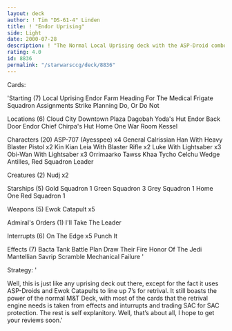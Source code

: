```yaml
---
layout: deck
author: ! Tim "DS-61-4" Linden
title: ! "Endor Uprising"
side: Light
date: 2000-07-28
description: ! "The Normal Local Uprising deck with the ASP-Droid combo thrown in for mega retrival"
rating: 4.0
id: 8836
permalink: "/starwarsccg/deck/8836"
---
```

Cards: 

'Starting (7)
Local Uprising
Endor
Farm
Heading For The Medical Frigate
Squadron Assignments
Strike Planning
Do, Or Do Not

Locations (6)
Cloud City Downtown Plaza
Dagobah Yoda's Hut
Endor Back Door
Endor Chief Chirpa's Hut
Home One War Room
Kessel

Characters (20)
ASP-707 (Ayesspee) x4
General Calrissian
Han With Heavy Blaster Pistol x2
Kin Kian
Leia With Blaster Rifle x2
Luke With Lightsaber x3
Obi-Wan With Lightsaber x3
Orrimaarko
Tawss Khaa
Tycho Celchu
Wedge Antilles, Red Squadron Leader

Creatures (2)
Nudj x2

Starships (5)
Gold Squadron 1
Green Squadron 3
Grey Squadron 1
Home One
Red Squadron 1

Weapons (5)
Ewok Catapult x5

Admiral's Orders (1)
I'll Take The Leader

Interrupts (6)
On The Edge x5
Punch It

Effects (7)
Bacta Tank
Battle Plan
Draw Their Fire
Honor Of The Jedi
Mantellian Savrip
Scramble
Mechanical Failure
'

Strategy: '

Well, this is just like any uprising deck out there, except for the fact it uses ASP-Droids and Ewok Catapults to line up 7&#8217;s for retrival. It still boasts the power of the normal M&T Deck, with most of the cards that the retrival engine needs is taken from effects and inturrupts and trading SAC for SAC protection. The rest is self explanitory. Well, that&#8217;s about all, I hope to get your reviews soon.'
